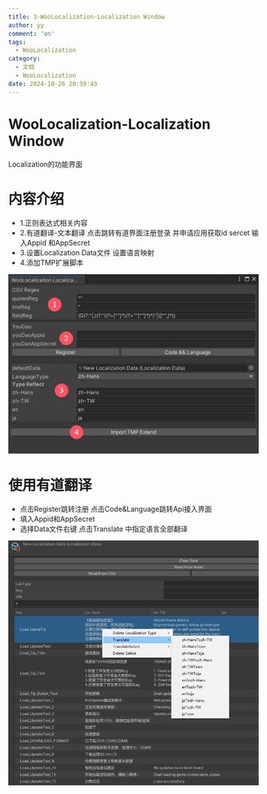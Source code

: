 ```yaml
---
title: 3-WooLocalization-Localization Window
author: yy
comment: 'on'
tags:
  - WooLocalization
category:
  - 文档
  - WooLocalization
date: 2024-10-26 20:59:43
---
```

# WooLocalization-Localization Window
Localization的功能界面 

# 内容介绍
* 1.正则表达式相关内容
* 2.有道翻译-文本翻译 点击跳转有道界面注册登录 并申请应用获取id sercet 输入Appid 和AppSecret 
* 3.设置Localization Data文件  设置语言映射 
* 4.添加TMP扩展脚本

![](../../../Pic/Doc/WooLocalization/LocalizationWindow.png)


# 使用有道翻译

* 点击Register跳转注册 点击Code&Language跳转Api接入界面 
* 填入Appid和AppSecret
* 选择Data文件右键 点击Translate 中指定语言全部翻译


![](../../../Pic/Doc/WooLocalization/有道Api接入.png)